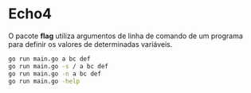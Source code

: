 # Echo4
O pacote **flag** utiliza argumentos de linha de comando de um programa para definir os valores de determinadas variáveis.

```bash
go run main.go a bc def
go run main.go -s / a bc def
go run main.go -n a bc def
go run main.go -help
```